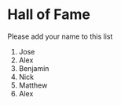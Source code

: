 # Hall of Fame
Please add your name to this list

1. Jose
2. Alex
3. Benjamin
4. Nick
5. Matthew
6. Alex
